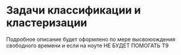 #  Задачи клаccификации и кластеризации
Подробное описание будет оформлено по мере высвоюождения  свободного времени и  если на ноуте НЕ БУДЕТ ПОМОГАТЬ Т9
